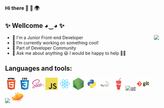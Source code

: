  ### Hi there 👋 🤗 🌍 

 ## ✨ Wellcome ◕‿◕ ✨ 
 <a href><img align="right" height="200" src="https://user-images.githubusercontent.com/81690198/138321568-1541fdae-550b-4ae6-b64c-2d1c4e26df60.jpeg"/><a>
- 🌱 I'm a Junior Front-end Developer
- 🔭 I’m currently working on something cool!
- 👯 Part of Developer Community
- 💬 Ask me about anything 😃 I would be happy to help 🙆‍♀️
<!--- 📫 How to reach me: torres.m3lly@gmail.com
- ⚡ Fun fact: I love Salsa =) 💃 & My litle dog is called Azul 🐶-->

 ## Languages and tools:
<a href><img height="40" src="https://raw.githubusercontent.com/devicons/devicon/master/icons/html5/html5-original-wordmark.svg"/></a>
<a href><img height="40" src="https://raw.githubusercontent.com/devicons/devicon/master/icons/css3/css3-original-wordmark.svg"></a> 
<a href><img height="40" src="https://raw.githubusercontent.com/devicons/devicon/master/icons/sass/sass-original.svg"/></a>
<a href><img height="40" src="https://raw.githubusercontent.com/github/explore/80688e429a7d4ef2fca1e82350fe8e3517d3494d/topics/javascript/javascript.png"></a>
<a href><img height="40" src="https://raw.githubusercontent.com/github/explore/80688e429a7d4ef2fca1e82350fe8e3517d3494d/topics/react/react.png"></a>
<a href><img height="40" src="https://raw.githubusercontent.com/github/explore/80688e429a7d4ef2fca1e82350fe8e3517d3494d/topics/nodejs/nodejs.png"></a>
<a href><img height="40" src="https://raw.githubusercontent.com/github/explore/80688e429a7d4ef2fca1e82350fe8e3517d3494d/topics/python/python.png"></a>
<a href><img height="40" src="https://raw.githubusercontent.com/github/explore/80688e429a7d4ef2fca1e82350fe8e3517d3494d/topics/mysql/mysql.png"></a>
<a href><img height="40" src="https://raw.githubusercontent.com/devicons/devicon/master/icons/gulp/gulp-plain.svg"/></a> 
<a href><img height="40" src="https://www.vectorlogo.zone/logos/git-scm/git-scm-icon.svg" alt="git"/></a> 
<a href><img height="40" src="https://raw.githubusercontent.com/github/explore/80688e429a7d4ef2fca1e82350fe8e3517d3494d/topics/git/git.png"/></a>
<a href><img height="40" src="https://img.icons8.com/color/452/slack-new.png"/></a>
<a href><img height="40" src="https://raw.githubusercontent.com/github/explore/80688e429a7d4ef2fca1e82350fe8e3517d3494d/topics/zeplin/zeplin.png" /></a>
 
 <!--## Connect with me: 
<p><a href="https://twitter.com/maribeltm" target="blank"><img align="center" src="https://raw.githubusercontent.com/rahuldkjain/github-profile-readme-generator/master/src/images/icons/Social/twitter.svg" alt="tor3m" height="30" width="40" /></a>  
<a href="https://www.linkedin.com/in/tor3m/ target="blank"><img align="center" src="https://raw.githubusercontent.com/rahuldkjain/github-profile-readme-generator/master/src/images/icons/Social/linked-in-alt.svg" alt="https://www.linkedin.com/in/tor3m/" height="30" width="40" /></a>
 </p>*/

 ![](https://visitor-badge.glitch.me/badge?page_id=tor3m.tor3m)
 
[
    <a href="https://instagram.com/tor3m">
        <img src="https://img.shields.io/badge/tor3m--_.svg?label=Instagram&style=social&logo=instagram">
    </a>
    
    <a href="https://twitch.tv/">
        <img src="https://img.shields.io/badge/maribeltm--_.svg?label=Twitch&style=social&logo=twitch">
    </a>
    <a href="https://www.youtube.com/">
        <img src="https://img.shields.io/badge/--_.svg?style=social&logo=youtube" alt="YouTube">
    </a>
-->
